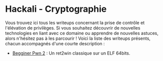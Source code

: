 # Hackali - Cryptographie

Vous trouvez ici tous les writeups concernant la prise de contrôle et l'élévation de privilèges. Si vous souhaitez découvrir de nouvelles technologies en liant avec ce domaine ou apprendre de nouvelles astuces, alors n'hésitez pas à les parcourir ! Voici la liste des writeups présents, chacun accompagnés d'une courte description :

- [Begginer Pwn 2](writeups/BegginerPwn2/BegginerPwn2.md) : Un ret2win classique sur un ELF 64bits.
